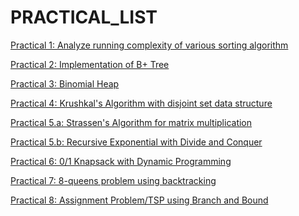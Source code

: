 PRACTICAL_LIST
==============
[Practical 1: Analyze running complexity of various sorting algorithm](1.sort/doc/practical1.pdf)

[Practical 2: Implementation of B+ Tree](2.bPlusTree/doc/practical2.pdf)

[Practical 3: Binomial Heap](3.binomial_heap/doc/practical3.pdf)

[Practical 4: Krushkal's Algorithm with disjoint set data structure](4.krushkal/doc/krushkal.pdf)

[Practical 5.a: Strassen's Algorithm for matrix multiplication](5.a.strassen/doc/practical5.pdf)

[Practical 5.b: Recursive Exponential with Divide and Conquer](5.b.recursiveExponential/doc/practical5.b.pdf)

[Practical 6: 0/1 Knapsack with Dynamic Programming](6.knapsack_DP/doc/practical6.pdf)

[Practical 7: 8-queens problem using backtracking](7.8queenProblem/doc/practical7.pdf)

[Practical 8: Assignment Problem/TSP using Branch and Bound](8.tsp/doc/practical8.pdf)
